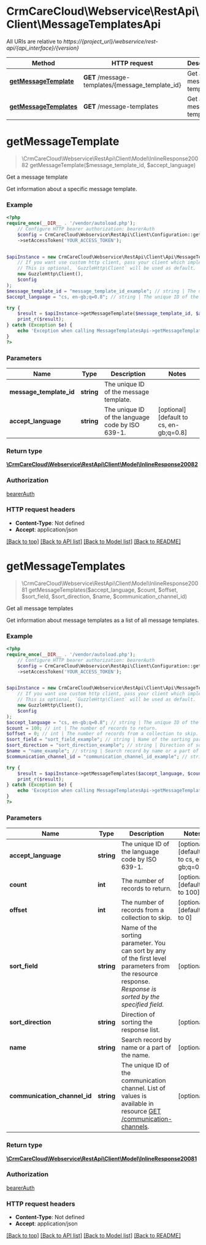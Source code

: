 # CrmCareCloud\Webservice\RestApi\Client\MessageTemplatesApi

All URIs are relative to *https://{project_url}/webservice/rest-api/{api_interface}/{version}*

Method | HTTP request | Description
------------- | ------------- | -------------
[**getMessageTemplate**](MessageTemplatesApi.md#getmessagetemplate) | **GET** /message-templates/{message_template_id} | Get a message template
[**getMessageTemplates**](MessageTemplatesApi.md#getmessagetemplates) | **GET** /message-templates | Get all message templates

# **getMessageTemplate**
> \CrmCareCloud\Webservice\RestApi\Client\Model\InlineResponse20082 getMessageTemplate($message_template_id, $accept_language)

Get a message template

Get information about a specific message template.

### Example
```php
<?php
require_once(__DIR__ . '/vendor/autoload.php');
    // Configure HTTP bearer authorization: bearerAuth
    $config = CrmCareCloud\Webservice\RestApi\Client\Configuration::getDefaultConfiguration()
    ->setAccessToken('YOUR_ACCESS_TOKEN');


$apiInstance = new CrmCareCloud\Webservice\RestApi\Client\Api\MessageTemplatesApi(
    // If you want use custom http client, pass your client which implements `GuzzleHttp\ClientInterface`.
    // This is optional, `GuzzleHttp\Client` will be used as default.
    new GuzzleHttp\Client(),
    $config
);
$message_template_id = "message_template_id_example"; // string | The unique ID of the message template.
$accept_language = "cs, en-gb;q=0.8"; // string | The unique ID of the language code by ISO 639-1.

try {
    $result = $apiInstance->getMessageTemplate($message_template_id, $accept_language);
    print_r($result);
} catch (Exception $e) {
    echo 'Exception when calling MessageTemplatesApi->getMessageTemplate: ', $e->getMessage(), PHP_EOL;
}
?>
```

### Parameters

Name | Type | Description  | Notes
------------- | ------------- | ------------- | -------------
 **message_template_id** | **string**| The unique ID of the message template. |
 **accept_language** | **string**| The unique ID of the language code by ISO 639-1. | [optional] [default to cs, en-gb;q&#x3D;0.8]

### Return type

[**\CrmCareCloud\Webservice\RestApi\Client\Model\InlineResponse20082**](../Model/InlineResponse20082.md)

### Authorization

[bearerAuth](../../README.md#bearerAuth)

### HTTP request headers

 - **Content-Type**: Not defined
 - **Accept**: application/json

[[Back to top]](#) [[Back to API list]](../../README.md#documentation-for-api-endpoints) [[Back to Model list]](../../README.md#documentation-for-models) [[Back to README]](../../README.md)

# **getMessageTemplates**
> \CrmCareCloud\Webservice\RestApi\Client\Model\InlineResponse20081 getMessageTemplates($accept_language, $count, $offset, $sort_field, $sort_direction, $name, $communication_channel_id)

Get all message templates

Get information about message templates as a list of all message templates.

### Example
```php
<?php
require_once(__DIR__ . '/vendor/autoload.php');
    // Configure HTTP bearer authorization: bearerAuth
    $config = CrmCareCloud\Webservice\RestApi\Client\Configuration::getDefaultConfiguration()
    ->setAccessToken('YOUR_ACCESS_TOKEN');


$apiInstance = new CrmCareCloud\Webservice\RestApi\Client\Api\MessageTemplatesApi(
    // If you want use custom http client, pass your client which implements `GuzzleHttp\ClientInterface`.
    // This is optional, `GuzzleHttp\Client` will be used as default.
    new GuzzleHttp\Client(),
    $config
);
$accept_language = "cs, en-gb;q=0.8"; // string | The unique ID of the language code by ISO 639-1.
$count = 100; // int | The number of records to return.
$offset = 0; // int | The number of records from a collection to skip.
$sort_field = "sort_field_example"; // string | Name of the sorting parameter. You can sort by any of the first level parameters from the resource response. *Response is sorted by the specified field.*
$sort_direction = "sort_direction_example"; // string | Direction of sorting the response list.
$name = "name_example"; // string | Search record by name or a part of the name.
$communication_channel_id = "communication_channel_id_example"; // string | The unique ID of the communication channel. List of values is available in resource [GET /communication-channels](/#tag/Communication-channels).

try {
    $result = $apiInstance->getMessageTemplates($accept_language, $count, $offset, $sort_field, $sort_direction, $name, $communication_channel_id);
    print_r($result);
} catch (Exception $e) {
    echo 'Exception when calling MessageTemplatesApi->getMessageTemplates: ', $e->getMessage(), PHP_EOL;
}
?>
```

### Parameters

Name | Type | Description  | Notes
------------- | ------------- | ------------- | -------------
 **accept_language** | **string**| The unique ID of the language code by ISO 639-1. | [optional] [default to cs, en-gb;q&#x3D;0.8]
 **count** | **int**| The number of records to return. | [optional] [default to 100]
 **offset** | **int**| The number of records from a collection to skip. | [optional] [default to 0]
 **sort_field** | **string**| Name of the sorting parameter. You can sort by any of the first level parameters from the resource response. *Response is sorted by the specified field.* | [optional]
 **sort_direction** | **string**| Direction of sorting the response list. | [optional]
 **name** | **string**| Search record by name or a part of the name. | [optional]
 **communication_channel_id** | **string**| The unique ID of the communication channel. List of values is available in resource [GET /communication-channels](/#tag/Communication-channels). | [optional]

### Return type

[**\CrmCareCloud\Webservice\RestApi\Client\Model\InlineResponse20081**](../Model/InlineResponse20081.md)

### Authorization

[bearerAuth](../../README.md#bearerAuth)

### HTTP request headers

 - **Content-Type**: Not defined
 - **Accept**: application/json

[[Back to top]](#) [[Back to API list]](../../README.md#documentation-for-api-endpoints) [[Back to Model list]](../../README.md#documentation-for-models) [[Back to README]](../../README.md)

